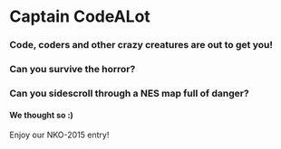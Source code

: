 # Captain CodeALot

### Code, coders and other crazy creatures are out to get you!

### Can you survive the horror?

### Can you sidescroll through a NES map full of danger?

#### We thought so :)

Enjoy our NKO-2015 entry!